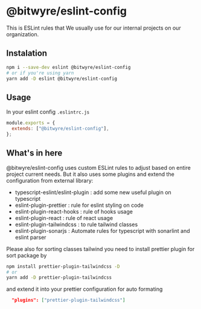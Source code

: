 # @bitwyre/eslint-config

This is ESLint rules that We usually use for our internal projects on our organization.

## Instalation

```bash
npm i --save-dev eslint @bitwyre/eslint-config
# or if you're using yarn
yarn add -D eslint @bitwyre/eslint-config
```

## Usage

In your eslint config `.eslintrc.js`

```js
module.exports = {
  extends: ["@bitwyre/eslint-config"],
};
```

## What's in here

@bitwyre/eslint-config uses custom ESLint rules to adjust based on entire project current needs. But it also uses some plugins and extend the configuration from external library:

- typescript-eslint/eslint-plugin : add some new useful plugin on typescript
- eslint-plugin-prettier : rule for eslint styling on code
- eslint-plugin-react-hooks : rule of hooks usage
- eslint-plugin-react : rule of react usage
- eslint-plugin-tailwindcss : to rule tailwind classes
- eslint-plugin-sonarjs : Automate rules for typescript with sonarlint and eslint parser

Please also for sorting classes tailwind you need to install prettier plugin for sort package by

```bash
npm install prettier-plugin-tailwindcss -D
# or
yarn add -D prettier-plugin-tailwindcss
```

and extend it into your prettier configuration for auto formating

```json
  "plugins": ["prettier-plugin-tailwindcss"]
```
